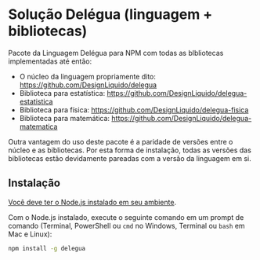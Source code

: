 # Solução Delégua (linguagem + bibliotecas)

Pacote da Linguagem Delégua para NPM com todas as blbliotecas implementadas até então:

- O núcleo da linguagem propriamente dito: https://github.com/DesignLiquido/delegua
- Biblioteca para estatística: https://github.com/DesignLiquido/delegua-estatistica
- Biblioteca para física: https://github.com/DesignLiquido/delegua-fisica
- Biblioteca para matemática: https://github.com/DesignLiquido/delegua-matematica

Outra vantagem do uso deste pacote é a paridade de versões entre o núcleo e as bibliotecas. Por esta forma de instalação, todas as versões das bibliotecas estão devidamente pareadas com a versão da linguagem em si.

## Instalação

[Você deve ter o Node.js instalado em seu ambiente](https://dicasdejavascript.com.br/instalacao-do-nodejs-e-npm-no-windows-passo-a-passo). 

Com o Node.js instalado, execute o seguinte comando em um prompt de comando (Terminal, PowerShell ou `cmd` no Windows, Terminal ou `bash` em Mac e Linux):

```bash
npm install -g delegua
```
